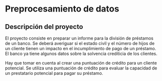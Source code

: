 # Preprocesamiento de datos

## Descripción del proyecto
El proyecto consiste en preparar un informe para la división de préstamos de un banco. 
Se deberá averiguar si el estado civil y el número de hijos de un cliente tienen un impacto en el incumplimiento de pago de un préstamo. 
El banco ya tiene algunos datos sobre la solvencia crediticia de los clientes.

Hay que tomar en cuenta al crear una puntuación de crédito para un cliente potencial. 
Se utiliza una puntuación de crédito para evaluar la capacidad de un prestatario potencial para pagar su préstamo.
